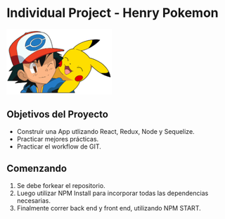 

# Individual Project - Henry Pokemon

<p align="left">
  <img height="150" src="./pokemon.png" />
</p>

## Objetivos del Proyecto

- Construir una App utlizando React, Redux, Node y Sequelize.
- Practicar mejores prácticas.
- Practicar el workflow de GIT.

## Comenzando

 1. Se debe forkear el repositorio.
 2. Luego utilizar NPM Install para incorporar todas las dependencias necesarias.
 3. Finalmente correr back end y front end, utilizando NPM START.
